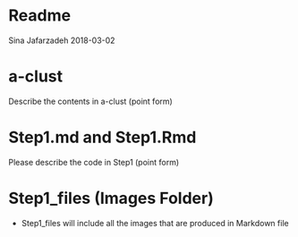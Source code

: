 Readme
================
Sina Jafarzadeh
2018-03-02

a-clust
=======

Describe the contents in a-clust (point form)

Step1.md and Step1.Rmd
======================

Please describe the code in Step1 (point form)

Step1\_files (Images Folder)
============================

-   Step1\_files will include all the images that are produced in Markdown file
